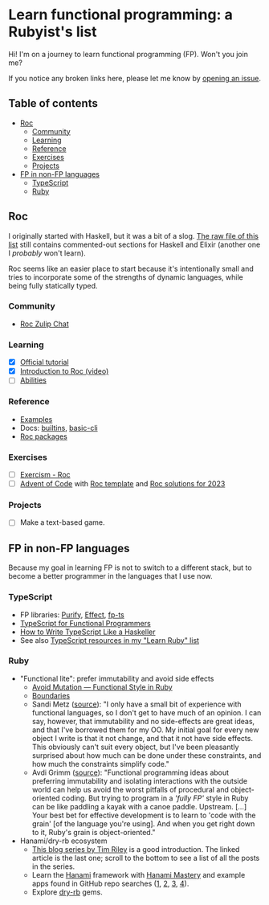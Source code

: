 <!-- omit in toc -->
# Learn functional programming: a Rubyist's list

Hi! I'm on a journey to learn functional programming (FP). Won't you join me?

If you notice any broken links here, please let me know by [opening an issue](https://github.com/fpsvogel/learn-functional-programming/issues/new).

<!-- omit in toc -->
## Table of contents

- [Roc](#roc)
  - [Community](#community)
  - [Learning](#learning)
  - [Reference](#reference)
  - [Exercises](#exercises)
  - [Projects](#projects)
- [FP in non-FP languages](#fp-in-non-fp-languages)
  - [TypeScript](#typescript)
  - [Ruby](#ruby)

## Roc

I originally started with Haskell, but it was a bit of a slog. [The raw file of this list](https://raw.githubusercontent.com/fpsvogel/learn-functional-programming/main/README.md) still contains commented-out sections for Haskell and Elixir (another one I *probably* won't learn).

Roc seems like an easier place to start because it's intentionally small and tries to incorporate some of the strengths of dynamic languages, while being fully statically typed.

### Community

- [Roc Zulip Chat](https://roc.zulipchat.com/)

### Learning

- [x] [Official tutorial](https://www.roc-lang.org/tutorial)
- [x] [Introduction to Roc (video)](https://www.youtube.com/watch?v=7R204VUlzGc)
- [ ] [Abilities](https://www.roc-lang.org/abilities)

### Reference

- [Examples](https://www.roc-lang.org/examples)
- Docs: [builtins](https://www.roc-lang.org/builtins), [basic-cli](https://www.roc-lang.org/packages/basic-cli/0.15.0)
- [Roc packages](https://hasnep.github.io/roc-packages/)

### Exercises

- [ ] [Exercism - Roc](https://exercism.org/tracks/roc)
- [ ] [Advent of Code](https://adventofcode.com) with [Roc template](https://github.com/lukewilliamboswell/aoc-template) and [Roc solutions for 2023](https://github.com/scott2000/advent-of-code-2023)

### Projects

- [ ] Make a text-based game.

## FP in non-FP languages

Because my goal in learning FP is not to switch to a different stack, but to become a better programmer in the languages that I use now.

### TypeScript

- FP libraries: [Purify](https://gigobyte.github.io/purify/), [Effect](https://effect.website/), [fp-ts](https://gcanti.github.io/fp-ts/)
- [TypeScript for Functional Programmers](https://www.typescriptlang.org/docs/handbook/typescript-in-5-minutes-func.html)
- [How to Write TypeScript Like a Haskeller](https://serokell.io/blog/typescript-for-haskellers)
- See also [TypeScript resources in my "Learn Ruby" list](https://github.com/fpsvogel/learn-ruby#typescript)

### Ruby

- "Functional lite": prefer immutability and avoid side effects
  - [Avoid Mutation — Functional Style in Ruby](https://www.rubypigeon.com/posts/avoid-mutation-functional-style-in-ruby/)
  - [Boundaries](https://www.destroyallsoftware.com/talks/boundaries)
  - Sandi Metz ([source](https://dev.to/sandimetz/comment/255m)): "I only have a small bit of experience with functional languages, so I don't get to have much of an opinion. I can say, however, that immutability and no side-effects are great ideas, and that I've borrowed them for my OO. My initial goal for every new object I write is that it not change, and that it not have side effects. This obviously can't suit every object, but I've been pleasantly surprised about how much can be done under these constraints, and how much the constraints simplify code."
  - Avdi Grimm ([source](https://web.archive.org/web/20201009182546/https://github.com/yct21/observatory/issues/93)): "Functional programming ideas about preferring immutability and isolating interactions with the outside world can help us avoid the worst pitfalls of procedural and object-oriented coding. But trying to program in a *'fully FP'* style in Ruby can be like paddling a kayak with a canoe paddle. Upstream. […] Your best bet for effective development is to learn to 'code with the grain' [of the language you're using]. And when you get right down to it, Ruby's grain is object-oriented."
- Hanami/dry-rb ecosystem
  - [This blog series by Tim Riley](https://www.icelab.com.au/notes/conversational-rom-rb-part-2-types-associations-and-update-commands) is a good introduction. The linked article is the last one; scroll to the bottom to see a list of all the posts in the series.
  - Learn the [Hanami](https://hanamirb.org/) framework with [Hanami Mastery](https://hanamimastery.com) and example apps found in GitHub repo searches ([1](https://github.com/search?q=hanami+example+pushed%3A%3E2022-01-01&type=repositories), [2](https://github.com/search?q=hanami+app+pushed%3A%3E2022-01-01&type=repositories), [3](https://github.com/search?q=hanami+application+pushed%3A%3E2022-01-01&type=repositories), [4](https://github.com/search?q=hanami+software+pushed%3A%3E2022-01-01&type=repositories)).
  - Explore [dry-rb](https://dry-rb.org/) gems.

<!-- ## Haskell

Because it's often recommended for learning FP in its purest form.

### Community

- [Functional Programming Discord server](https://discord.com/invite/K6XHBSh)
- [Haskell - Community page](https://www.haskell.org/community/)

### Reference

- [Hoogle](https://hoogle.haskell.org/). Since its search uses a query param, you can add a search keyword to your browser to let you quickly search from the address bar, for example `hs partition` would take you to [https://hoogle.haskell.org/?hoogle=partition](https://hoogle.haskell.org/?hoogle=partition)

### Courses, etc.

- [x] [Try Haskell](https://tryhaskell.org)
- [ ] [Haskell MOOC](https://haskell.mooc.fi/) and exercise solutions ([1](https://github.com/tinfoil-knight/haskell-mooc), [2](https://github.com/mikkom/haskell-mooc/tree/master/exercises), [3](https://github.com/dandax123/haskell-mooc-solutions), [4](https://github.com/bobbrahms/haskell-mooc/tree/master/exercises), [5](https://github.com/Qualia91/haskell-mooc/tree/master/exercises), [6](https://github.com/davide-butera/haskell-mooc/tree/master/exercises), [7](https://github.com/lucastarche/haskell-mooc/tree/master/exercises), [8](https://github.com/shyba/haskell-mooc/tree/master/exercises))
- [ ] [Well-Typed - Introduction to Haskell](https://teaching.well-typed.com/intro/)
- [ ] [Wikibooks - Haskell](https://en.wikibooks.org/wiki/Haskell)
- [ ] [System F - Functional Programming Course](https://github.com/system-f/fp-course#progression) and [exercise solutions](https://github.com/tonymorris/fp-course/tree/master/src/Course)
- [ ] [What I Wish I Knew When Learning Haskell](https://smunix.github.io/dev.stephendiehl.com/hask/tutorial.pdf) ([Markdown source](https://github.com/sdiehl/wiwinwlh/blob/master/tutorial.md))
- [ ] [Haskell for Imperative Programmers](https://www.youtube.com/playlist?list=PLe7Ei6viL6jGp1Rfu0dil1JH1SHk9bgDV) (videos)
- [ ] [Implement With Types, Not Your Brain!](https://reasonablypolymorphic.com/blog/typeholes/)
- [ ] 💲[Soar with Haskell](https://www.amazon.com/Soar-Haskell-beginners-functional-programming/dp/1805128450)
- [ ] [thoughtbot - Maybe Haskell: Programming without Null](https://github.com/thoughtbot/maybe_haskell)
- [ ] [The Haskell Phrasebook](https://typeclasses.com/phrasebook)
- [ ] [Typeclassopedia](https://wiki.haskell.org/Typeclassopedia)
- [ ] 💲[Thinking with Types](https://leanpub.com/thinking-with-types)
- [ ] 💲[Algebra-Driven Design](https://leanpub.com/algebra-driven-design)
- [ ] 💲[Effective Haskell](https://pragprog.com/titles/rshaskell/effective-haskell/)
- [ ] 💲[Haskell (almost) Standard Libraries](https://leanpub.com/haskell-stdlibs)
- [ ] 💲[Haskell in Depth](https://www.manning.com/books/haskell-in-depth)
- [ ] Explore language extensions
  - [ ] [GHC User's Guide - Language extensions](https://downloads.haskell.org/ghc/latest/docs/users_guide/exts.html) (current)
  - [ ] [A Guide to GHC's Extensions (2018)](https://limperg.de/ghc-extensions/)
  - [ ] [An Opinionated Guide to Haskell in 2018](https://lexi-lambda.github.io/blog/2018/02/10/an-opinionated-guide-to-haskell-in-2018/#any-flavor-you-like)
  - [x] For records: [my findings](https://github.com/fpsvogel/haskell-mooc/blob/141495e219cb8c48564de7da49ddb55d45830daa/exercises/Set5a.hs#L6-L14) plus [a note on a false compiler warning](https://github.com/fpsvogel/haskell-mooc/blob/141495e219cb8c48564de7da49ddb55d45830daa/exercises/Set5a.hs#L99-L107)
- [ ] Explore performance optimization
  - [ ] [StackOverflow answer on intermediate compiler output](https://stackoverflow.com/a/59338472)
  - [ ] [Doc on debugging the compiler](https://downloads.haskell.org/ghc/latest/docs/users_guide/debugging.html#dumping-out-compiler-intermediate-structures)
  - [ ] [Doc on code optimization](https://downloads.haskell.org/ghc/latest/docs/users_guide/using-optimisation.html)
  - [ ] [Haskell Wiki - Performance/GHC](https://wiki.haskell.org/Performance/GHC)
  - [ ] [FP Complete - Performance section in the Applied Haskell Syllabus](https://tech.fpcomplete.com/haskell/syllabus/#performance)
  - [ ] "Core" and "Asm" views in [Haskell Playground](https://play.haskell.org/saved/w9UU3xLx), plus more options in [godbolt](https://godbolt.org/)

### Exercises

- [ ] [Exercism - Haskell](https://exercism.org/tracks/haskell)
- [ ] [hw-koans](https://github.com/haskell-works/hw-koans)
- [ ] [Advent of Code](https://adventofcode.com) and Haskell solutions: [1](https://github.com/RossPaterson/advent-of-code), [2](https://github.com/glguy/advent), [3](https://github.com/Javran/advent-of-code/tree/master/src/Javran/AdventOfCode), [4](https://github.com/yarrick/advent), [5](https://github.com/Prillan/adventofcode-solutions), [6](https://github.com/Sheinxy/Advent-Of-Code), [7](https://github.com/slotThe/advent)
  - Haskell templates for Advent of Code: [1](https://github.com/mstksg/advent-of-code-dev), [2](https://github.com/Martinsos/aoc-2023-haskell-template), [3](https://github.com/samcoy3/advent-of-code-template), [4](https://github.com/lsmor/template-advent-of-code), [5](https://github.com/pabloariasal/advent-of-code-2021-haskell), [6](https://github.com/ambroslins/AdventOfCode), [7](https://github.com/bereal/AdventOfCodeHaskell)
- [ ] [HackerRank - Functional Programming track](https://www.hackerrank.com/domains/fp)
- [ ] [nested-map-reduce-traversal challenge](https://github.com/josevalim/nested-map-reduce-traversal) ([discussion](https://discourse.haskell.org/t/beautiful-functional-programming/7411), [Haskell solutions](https://github.com/josevalim/nested-map-reduce-traversal/tree/master/haskell), more Haskell solutions: [1](https://gist.github.com/TristanCacqueray/fc8fb5cbba7a0391341e73b80a90b2e8), [2](https://gist.github.com/goldfirere/ed1450872afd324ed656e2807b8dfcc0), [3](https://github.com/danielc777888/toy-problems/blob/main/nested-map-reduce-traversal/Recursion.hs), [4](https://gist.github.com/lazamar/305e8808f8975258f6acea4d20fd3405))
- [ ] [snake-fury](https://github.com/lsmor/snake-fury)

### Projects

- [ ] Make a text-based game.
  - Guides:
    - [ ] <http://jackkelly.name/blog/archives/2022/05/28/text-mode_games_as_first_haskell_projects/index.html>
    - [ ] <https://medium.com/codex/developing-a-video-game-in-haskell-e8259050e4dc>
    - [ ] <https://whatthefunctional.wordpress.com/2018/03/07/making-a-text-adventure-in-haskell-part-1/#comments>
    - [ ] <https://www.youtube.com/watch?app=desktop&v=WLYN7sUDm7Y>
    - [ ] <https://haskell-via-sokoban.nomeata.de/>
  - Examples:
    - "Haskell Program to Play the Blackjack Card Game" in [Haskell Tutorial and Cookbook](https://markwatson.com/opencontent/haskell-cookbook.pdf)
    - <https://codereview.stackexchange.com/questions/159069/haskell-text-adventure-game>
    - <https://github.com/emanuelfakh/Game_Haskell>
    - <https://github.com/rklyne/haskell-text-adventure>
    - <https://github.com/jensdanb/Pong2>
    - <https://github.com/jasonstolaruk/CurryMUD>
    - <https://github.com/Qqwy/haskell-snek>
  - See also the Haskell Wiki pages [Game Development](https://wiki.haskell.org/Game_Development) and [Applications and libraries/Games](https://wiki.haskell.org/Applications_and_libraries/Games)

### Articles

- [ ] [Haskell mini-patterns handbook](https://kowainik.github.io/posts/haskell-mini-patterns)
- [ ] [Competitive programming in Haskell](https://byorgey.github.io/blog/). See also [CPHaskell](https://github.com/anurudhp/CPHaskell).
- [ ] [The Power of Tiny DSLs](http://jackkelly.name/blog/archives/2020/04/03/the_power_of_tiny_dsls)
- [ ] [The IO Monad for People who Simply Don't Care](http://blog.sigfpe.com/2007/11/io-monad-for-people-who-simply-dont.html)
- [ ] [All About Strictness](https://tech.fpcomplete.com/blog/2017/09/all-about-strictness/)
- [ ] [Make invalid states unrepresentable](http://h2.jaguarpaw.co.uk/posts/make-invalid-laziness-unrepresentable/) and [related discussion](https://www.reddit.com/r/haskell/comments/zz87px/comment/j2ic1lk/)

### Dependent types, type theory

I probably won't get into this, but I'm saving these just in case.

- [ ] [Liquid Haskell](https://www.tweag.io/blog/2022-01-19-why-liquid-haskell/)
- [ ] [Idris docs](https://idris2.readthedocs.io/en/latest/tutorial/index.html)
- [ ] 💲[Type-Driven Development with Idris](https://www.manning.com/books/type-driven-development-with-idris)
- [ ] [Agda Wiki](https://wiki.portal.chalmers.se/agda/pmwiki.php)
- [ ] [agda2hs](https://agda.github.io/agda2hs/)
- [ ] [Learn You an Agda](http://learnyouanagda.liamoc.net/pages/introduction.html)
- [ ] 💲[Verified Functional Programming in Agda](https://dl.acm.org/doi/book/10.1145/2841316)
- [ ] [Programming Language Foundations in Agda](https://plfa.github.io/)
- [ ] 💲[Types and Programming Languages](https://www.cis.upenn.edu/~bcpierce/tapl/)

### More resources

- [awesome-learning-haskell](https://github.com/tweag/awesome-learning-haskell)
- ["Resources" section in The Haskell Guide](https://haskell-docs.netlify.app/resources/resources/)
- [Haskell Books](https://www.extrema.is/articles/haskell-books)
- [Haskell - Documentation (books, courses, etc.)](https://www.haskell.org/documentation/) -->

<!-- ## Elixir

Because it's a different take on FP: less pure and with unique advantages offered by the BEAM platform. (But these advantages are not yet completely realized, i.e. it's a work in progress, according to the talk [The Soul of Erlang & Elixir](https://www.youtube.com/watch?v=JvBT4XBdoUE).)

### Community

- [Elixir Status](https://elixirstatus.com/)

### Courses, etc.

- [ ] [Elixir School](https://elixirschool.com/en)
- [ ] [DockYard Academy curriculum](https://github.com/DockYard-Academy/curriculum)
- [ ] 💲[Elixir for Programmers](https://codestool.coding-gnome.com/courses/elixir-for-programmers-2)
- [ ] 💲[From Ruby to Elixir](https://pragprog.com/titles/sbelixir/from-ruby-to-elixir)
- [ ] 💲[Phoenix on Rails](https://phoenixonrails.com/) ($10 discount code [here](https://elixirforum.com/t/phoenix-for-rails-developers/54624/18))
- [ ] 💲[Elixir in Action](https://www.manning.com/books/elixir-in-action)

### Exercises

- [ ] [Elixir Koans](https://github.com/elixirkoans/elixir-koans)
- [ ] [Exercism - Elixir](https://exercism.org/tracks/elixir)

### Projects

- [ ] Build a [SpaceTraders](https://spacetraders.io/) Phoenix app

### More resources

- ["Learning" page on the Elixir site](https://elixir-lang.org/learning.html) -->
